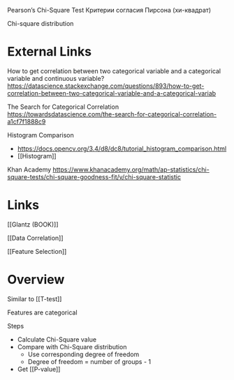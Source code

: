 
Pearson’s Chi-Square Test
Критерии согласия Пирсона (хи-квадрат)

Chi-square distribution

# External Links

How to get correlation between two categorical variable and a categorical variable and continuous variable?
https://datascience.stackexchange.com/questions/893/how-to-get-correlation-between-two-categorical-variable-and-a-categorical-variab

The Search for Categorical Correlation
https://towardsdatascience.com/the-search-for-categorical-correlation-a1cf7f1888c9

Histogram Comparison
- https://docs.opencv.org/3.4/d8/dc8/tutorial_histogram_comparison.html
- [[Histogram]]

Khan Academy
https://www.khanacademy.org/math/ap-statistics/chi-square-tests/chi-square-goodness-fit/v/chi-square-statistic

# Links

[[Glantz (BOOK)]]

[[Data Correlation]]

[[Feature Selection]]

# Overview

Similar to [[T-test]]

Features are categorical

Steps
- Calculate Chi-Square value
- Compare with Chi-Square distribution
	- Use corresponding degree of freedom
	- Degree of freedom = number of groups - 1
- Get [[P-value]]